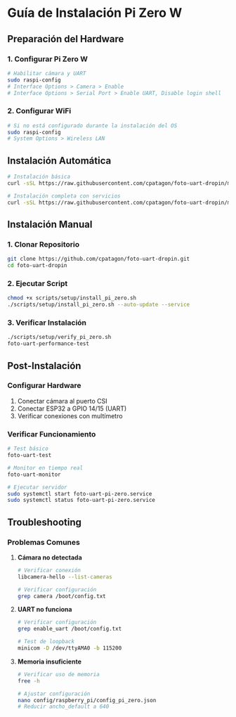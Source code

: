 # Guía de Instalación Pi Zero W

## Preparación del Hardware

### 1. Configurar Pi Zero W
```bash
# Habilitar cámara y UART
sudo raspi-config
# Interface Options > Camera > Enable
# Interface Options > Serial Port > Enable UART, Disable login shell
```

### 2. Configurar WiFi
```bash
# Si no está configurado durante la instalación del OS
sudo raspi-config
# System Options > Wireless LAN
```

## Instalación Automática

```bash
# Instalación básica
curl -sSL https://raw.githubusercontent.com/cpatagon/foto-uart-dropin/main/scripts/setup/install_pi_zero.sh | bash

# Instalación completa con servicios
curl -sSL https://raw.githubusercontent.com/cpatagon/foto-uart-dropin/main/scripts/setup/install_pi_zero.sh | bash -s -- --auto-update --service --performance-mode
```

## Instalación Manual

### 1. Clonar Repositorio
```bash
git clone https://github.com/cpatagon/foto-uart-dropin.git
cd foto-uart-dropin
```

### 2. Ejecutar Script
```bash
chmod +x scripts/setup/install_pi_zero.sh
./scripts/setup/install_pi_zero.sh --auto-update --service
```

### 3. Verificar Instalación
```bash
./scripts/setup/verify_pi_zero.sh
foto-uart-performance-test
```

## Post-Instalación

### Configurar Hardware
1. Conectar cámara al puerto CSI
2. Conectar ESP32 a GPIO 14/15 (UART)
3. Verificar conexiones con multímetro

### Verificar Funcionamiento
```bash
# Test básico
foto-uart-test

# Monitor en tiempo real
foto-uart-monitor

# Ejecutar servidor
sudo systemctl start foto-uart-pi-zero.service
sudo systemctl status foto-uart-pi-zero.service
```

## Troubleshooting

### Problemas Comunes

1. **Cámara no detectada**
   ```bash
   # Verificar conexión
   libcamera-hello --list-cameras
   
   # Verificar configuración
   grep camera /boot/config.txt
   ```

2. **UART no funciona**
   ```bash
   # Verificar configuración
   grep enable_uart /boot/config.txt
   
   # Test de loopback
   minicom -D /dev/ttyAMA0 -b 115200
   ```

3. **Memoria insuficiente**
   ```bash
   # Verificar uso de memoria
   free -h
   
   # Ajustar configuración
   nano config/raspberry_pi/config_pi_zero.json
   # Reducir ancho_default a 640
   ```
